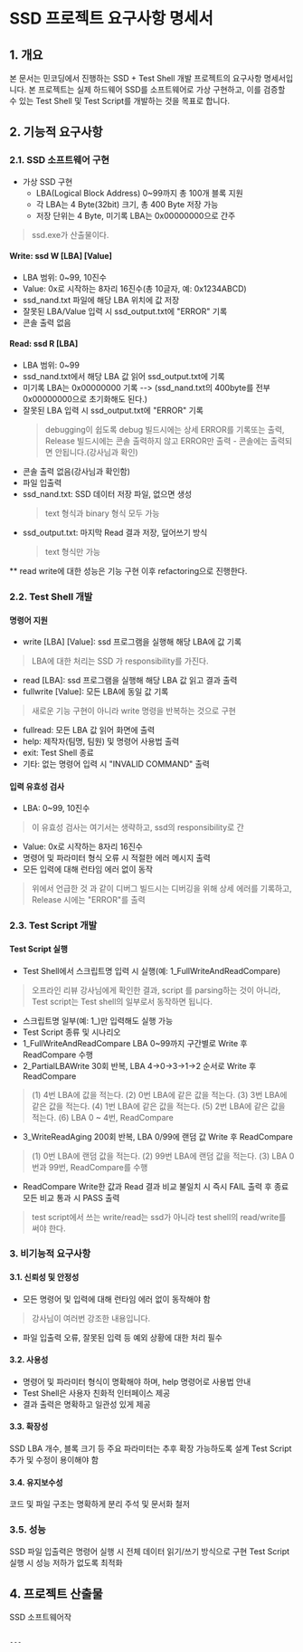 # SSD 프로젝트 요구사항 명세서

## 1. 개요
본 문서는 민코딩에서 진행하는 SSD + Test Shell 개발 프로젝트의 요구사항 명세서입니다. 본 프로젝트는 실제 하드웨어 SSD를 소프트웨어로 가상 구현하고, 이를 검증할 수 있는 Test Shell 및 Test Script를 개발하는 것을 목표로 합니다.

## 2. 기능적 요구사항
### 2.1. SSD 소프트웨어 구현
* 가상 SSD 구현
  - LBA(Logical Block Address) 0~99까지 총 100개 블록 지원
  - 각 LBA는 4 Byte(32bit) 크기, 총 400 Byte 저장 가능
  - 저장 단위는 4 Byte, 미기록 LBA는 0x00000000으로 간주
> ssd.exe가 산출물이다.
#### Write: ssd W [LBA] [Value]
  - LBA 범위: 0~99, 10진수
  - Value: 0x로 시작하는 8자리 16진수(총 10글자, 예: 0x1234ABCD)
  - ssd_nand.txt 파일에 해당 LBA 위치에 값 저장
  - 잘못된 LBA/Value 입력 시 ssd_output.txt에 "ERROR" 기록
  - 콘솔 출력 없음
#### Read: ssd R [LBA]
  - LBA 범위: 0~99
  - ssd_nand.txt에서 해당 LBA 값 읽어 ssd_output.txt에 기록
  - 미기록 LBA는 0x00000000 기록 --> (ssd_nand.txt의 400byte를 전부 0x00000000으로 초기화해도 된다.)
  - 잘못된 LBA 입력 시 ssd_output.txt에 "ERROR" 기록
    > debugging이 쉽도록 debug 빌드시에는 상세 ERROR를 기록또는 출력, Release 빌드시에는 콘솔 출력하지 않고 ERROR만 출력 - 콘솔에는 출력되면 안됩니다.(강사님과 확인)
  - 콘솔 출력 없음(강사님과 확인함)
  - 파일 입출력
  - ssd_nand.txt: SSD 데이터 저장 파일, 없으면 생성
    > text 형식과 binary 형식 모두 가능
  - ssd_output.txt: 마지막 Read 결과 저장, 덮어쓰기 방식
    > text 형식만 가능

** read write에 대한 성능은 기능 구현 이후 refactoring으로 진행한다.

### 2.2. Test Shell 개발
#### 명령어 지원

- write [LBA] [Value]: ssd 프로그램을 실행해 해당 LBA에 값 기록
> LBA에 대한 처리는 SSD 가 responsibility를 가진다.
- read [LBA]: ssd 프로그램을 실행해 해당 LBA 값 읽고 결과 출력
- fullwrite [Value]: 모든 LBA에 동일 값 기록
> 새로운 기능 구현이 아니라 write 명령을 반복하는 것으로 구현
- fullread: 모든 LBA 값 읽어 화면에 출력
- help: 제작자(팀명, 팀원) 및 명령어 사용법 출력
- exit: Test Shell 종료
- 기타: 없는 명령어 입력 시 "INVALID COMMAND" 출력

#### 입력 유효성 검사
- LBA: 0~99, 10진수
> 이 유효성 검사는 여기서는 생략하고, ssd의 responsibility로 간
- Value: 0x로 시작하는 8자리 16진수
- 명령어 및 파라미터 형식 오류 시 적절한 에러 메시지 출력
- 모든 입력에 대해 런타임 에러 없이 동작
> 위에서 언급한 것 과 같이 디버그 빌드시는 디버깅을 위해 상세 에러를 기록하고, Release 시에는 "ERROR"를 출력

### 2.3. Test Script 개발
#### Test Script 실행
- Test Shell에서 스크립트명 입력 시 실행(예: 1_FullWriteAndReadCompare)
> 오프라인 리뷰 강사님에게 확인한 결과, script 를 parsing하는 것이 아니라, Test script는 Test shell의 일부로서 동작하면 됩니다.
- 스크립트명 일부(예: 1_)만 입력해도 실행 가능
- Test Script 종류 및 시나리오
- 1_FullWriteAndReadCompare
  LBA 0~99까지 구간별로 Write 후 ReadCompare 수행
- 2_PartialLBAWrite
  30회 반복, LBA 4→0→3→1→2 순서로 Write 후 ReadCompare
> (1) 4번 LBA에 값을 적는다.
> (2) 0번 LBA에 같은 값을 적는다.
> (3) 3번 LBA에 같은 값을 적는다.
> (4) 1번 LBA에 같은 값을 적는다.
> (5) 2번 LBA에 같은 값을 적는다.
> (6) LBA 0 ~ 4번, ReadCompare
- 3_WriteReadAging
  200회 반복, LBA 0/99에 랜덤 값 Write 후 ReadCompare
> (1) 0번 LBA에 랜덤 값을 적는다.
(2) 99번 LBA에 랜덤 값을 적는다.
(3) LBA 0번과 99번, ReadCompare를 수행

- ReadCompare
Write한 값과 Read 결과 비교
불일치 시 즉시 FAIL 출력 후 종료
모든 비교 통과 시 PASS 출력

> test script에서 쓰는 write/read는 ssd가 아니라 test shell의 read/write를 써야 한다.

### 3. 비기능적 요구사항
#### 3.1. 신뢰성 및 안정성
- 모든 명령어 및 입력에 대해 런타임 에러 없이 동작해야 함
> 강사님이 여러번 강조한 내용입니다. 
- 파일 입출력 오류, 잘못된 입력 등 예외 상황에 대한 처리 필수

#### 3.2. 사용성
- 명령어 및 파라미터 형식이 명확해야 하며, help 명령어로 사용법 안내
- Test Shell은 사용자 친화적 인터페이스 제공
- 결과 출력은 명확하고 일관성 있게 제공

#### 3.3. 확장성
SSD LBA 개수, 블록 크기 등 주요 파라미터는 추후 확장 가능하도록 설계
Test Script 추가 및 수정이 용이해야 함

#### 3.4. 유지보수성
코드 및 파일 구조는 명확하게 분리
주석 및 문서화 철저

### 3.5. 성능
SSD 파일 입출력은 명령어 실행 시 전체 데이터 읽기/쓰기 방식으로 구현
Test Script 실행 시 성능 저하가 없도록 최적화

## 4. 프로젝트 산출물
SSD 소프트웨어작
```

---


